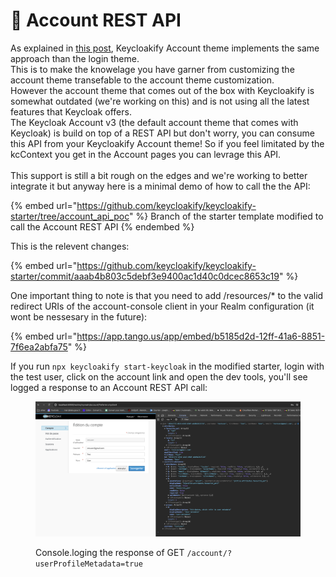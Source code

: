 # 🔌 Account REST API

As explained in [this post](https://github.com/keycloakify/keycloakify/discussions/346#discussioncomment-5889791), Keycloakify Account theme implements the same approach than the login theme.  \
This is to make the knowelage you have garner from customizing the account theme transefable to the account theme customization.  \
However the account theme that comes out of the box with Keycloakify is somewhat outdated (we're working on this) and is not using all the latest features that Keycloak offers.  \
The Keycloak Account v3 (the default account theme that comes with Keycloak) is build on top of a REST API but don't worry, you can consume this API from your Keycloakify Account theme!  So if you feel limitated by the kcContext you get in the Account pages you can levrage this API.  \
\
This support is still a bit rough on the edges and we're working to better integrate it but anyway here is a minimal demo of how to call the the API: &#x20;

{% embed url="https://github.com/keycloakify/keycloakify-starter/tree/account_api_poc" %}
Branch of the starter template modified to call the Account REST API
{% endembed %}

This is the relevent changes:

{% embed url="https://github.com/keycloakify/keycloakify-starter/commit/aaab4b803c5debf3e9400ac1d40c0dcec8653c19" %}

One important thing to note is that you need to add /resources/\* to the valid redirect URIs of the account-console client in your Realm configuration (it wont be nessesary in the future): &#x20;

{% embed url="https://app.tango.us/app/embed/b5185d2d-12ff-41a6-8851-7f6ea2abfa75" %}

If you run `npx keycloakify start-keycloak` in the modified starter, login with the test user, click on the account link and open the dev tools, you'll see logged a response to an Account REST API call:

<figure><img src=".gitbook/assets/image (51).png" alt=""><figcaption><p>Console.loging the response of GET <code>/account/?userProfileMetadata=true</code></p></figcaption></figure>
